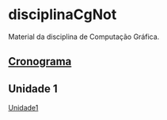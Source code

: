 <!-- Disciplina OLD <https://ava3.furb.br/course/view.php?id=24150> -->

# disciplinaCgNot

Material da disciplina de Computação Gráfica.  

## [Cronograma](cronograma.md "cronograma")  

## Unidade 1  

[Unidade1](Unidade1 "Unidade 1")  
